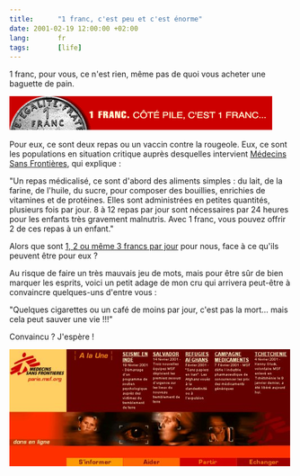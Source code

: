 ```yaml
---
title:      "1 franc, c'est peu et c'est énorme"
date: 2001-02-19 12:00:00 +02:00
lang:       fr
tags:       [life]
---
```


1 franc, pour vous, ce n'est rien, même pas de quoi vous acheter une baguette de pain.

![](medecins-sans-frontieres-1-franc-par-jour.gif "[1 franc par jour](http://www.1francparjour.net/)")

Pour eux, ce sont deux repas ou un vaccin contre la rougeole. Eux, ce sont les populations en situation critique auprès desquelles intervient [Médecins Sans Frontières](http://www.msf.org/), qui explique :

"Un repas médicalisé, ce sont d'abord des aliments simples : du lait, de la farine, de l'huile, du sucre, pour composer des bouillies, enrichies de vitamines et de protéines. Elles sont administrées en petites quantités, plusieurs fois par jour. 8 à 12 repas par jour sont nécessaires par 24 heures pour les enfants très gravement malnutris. Avec 1 franc, vous pouvez offrir 2 de ces repas à un enfant."

Alors que sont [1, 2 ou même 3 francs par jour](http://www.1francparjour.net/) pour nous, face à ce qu'ils peuvent être pour eux ?

Au risque de faire un très mauvais jeu de mots, mais pour être sûr de bien marquer les esprits, voici un petit adage de mon cru qui arrivera peut-être à convaincre quelques-uns d'entre vous :

"Quelques cigarettes ou un café de moins par jour, c'est pas la mort… mais cela peut sauver une vie !!!"

Convaincu ? J'espère !

![](medecins-sans-frontieres.jpg "Médecins Sans Frontières")
